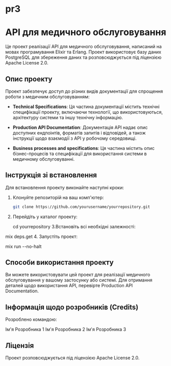 # pr3
# АРІ для медичного обслуговування

Це проект реалізації АРІ для медичного обслуговування, написаний на мовах програмування Elixir та Erlang. Проект використовує базу даних PostgreSQL для збереження даних та розповсюджується під ліцензією Apache License 2.0.

## Опис проекту

Проект забезпечує доступ до різних видів документації для спрощення роботи з медичним обслуговуванням:

- **Technical Specifications**: Ця частина документації містить технічні специфікації проекту, включаючи технології, що використовуються, архітектуру системи та іншу технічну інформацію.

- **Production API Documentation**: Документація API надає опис доступних ендпоінтів, форматів запитів і відповідей, а також інструкції щодо взаємодії з АРІ у робочому середовищі.

- **Business processes and specifications**: Ця частина містить опис бізнес-процесів та специфікації для використання системи в медичному обслуговуванні.

## Інструкція зі встановлення

Для встановлення проекту виконайте наступні кроки:

1. Клонуйте репозиторій на ваш комп'ютер:

   ```bash
   git clone https://github.com/yourusername/yourrepository.git
2. Перейдіть у каталог проекту:

   cd yourrepository
3.Встановіть всі необхідні залежності:

mix deps.get
4. Запустіть проект:

mix run --no-halt

## Способи використання проекту
Ви можете використовувати цей проект для реалізації медичного обслуговування у вашому застосунку або системі. Для отримання деталей щодо використання API, перевірте Production API Documentation.

## Інформація щодо розробників (Credits)
Розроблено командою:

Ім'я Розробника 1
Ім'я Розробника 2
Ім'я Розробника 3

## Ліцензія
Проект розповсюджується під ліцензією Apache License 2.0.
